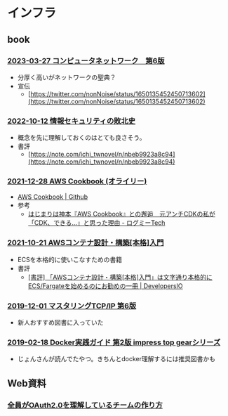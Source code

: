 # インフラ

## book

### [2023-03-27 コンピュータネットワーク　第6版](https://bookplus.nikkei.com/atcl/catalog/23/03/16/00728/)

- 分厚く高いがネットワークの聖典？
- 宣伝
  - [https://twitter.com/nonNoise/status/1650135452450713602](https://twitter.com/nonNoise/status/1650135452450713602)

### [2022-10-12 情報セキュリティの敗北史](https://www.amazon.co.jp/dp/4826902433)

- 概念を先に理解しておくのはとても良さそう。
- 書評
  - [https://note.com/ichi_twnovel/n/nbeb9923a8c94](https://note.com/ichi_twnovel/n/nbeb9923a8c94)

### [2021-12-28 AWS Cookbook (オライリー)](https://www.amazon.co.jp/dp/1492092606)

- [AWS Cookbook | Github](https://github.com/AWSCookbook)
- 参考
  - [はじまりは神本『AWS Cookbook』との邂逅　元アンチCDKの私が「CDK、できる…」と思った理由 - ログミーTech](https://logmi.jp/tech/articles/326643)

### [2021-10-21 AWSコンテナ設計・構築[本格]入門](https://www.amazon.co.jp/dp/4815607656)

- ECSを本格的に使いこなすための書籍
- 書評
  - [[書評] 「AWSコンテナ設計・構築[本格]入門」は文字通り本格的にECS/Fargateを始めるのにお勧めの一冊 | DevelopersIO](https://dev.classmethod.jp/articles/bookreview-introduction-guide-aws-container-design-and-construction/)

### [2019-12-01 マスタリングTCP/IP 第6版](https://www.amazon.co.jp/dp/4274224473)

- 新人おすすめ図書に入っていた

### [2019-02-18 Docker実践ガイド 第2版 impress top gearシリーズ](https://www.amazon.co.jp/gp/product/B07NDT526Q)

- じょんさんが読んでたやつ。きちんとdocker理解するには推奨図書かも

## Web資料

### [全員がOAuth2.0を理解しているチームの作り方](https://dev.classmethod.jp/articles/devio2021-learning-oauth/)
